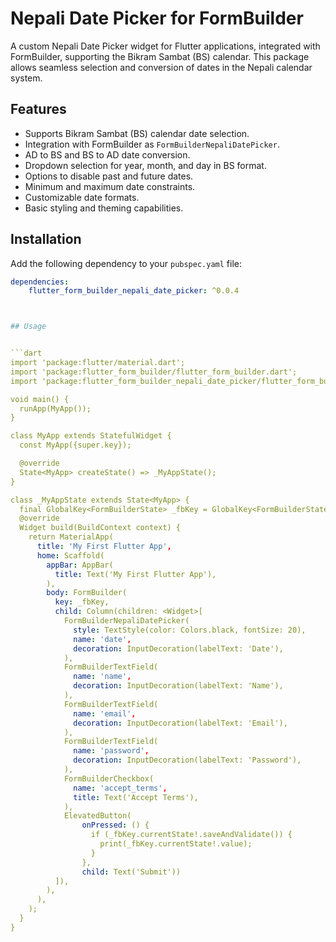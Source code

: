 <!--
This README describes the package. If you publish this package to pub.dev,
this README's contents appear on the landing page for your package.

For information about how to write a good package README, see the guide for
[writing package pages](https://dart.dev/guides/libraries/writing-package-pages).

For general information about developing packages, see the Dart guide for
[creating packages](https://dart.dev/guides/libraries/create-library-packages)
and the Flutter guide for
[developing packages and plugins](https://flutter.dev/developing-packages).
-->


# Nepali Date Picker for FormBuilder

A custom Nepali Date Picker widget for Flutter applications, integrated with FormBuilder, supporting the Bikram Sambat (BS) calendar. This package allows seamless selection and conversion of dates in the Nepali calendar system.

## Features

- Supports Bikram Sambat (BS) calendar date selection.
- Integration with FormBuilder as `FormBuilderNepaliDatePicker`.
- AD to BS and BS to AD date conversion.
- Dropdown selection for year, month, and day in BS format.
- Options to disable past and future dates.
- Minimum and maximum date constraints.
- Customizable date formats.
- Basic styling and theming capabilities.

## Installation

Add the following dependency to your `pubspec.yaml` file:

```yaml
dependencies:
    flutter_form_builder_nepali_date_picker: ^0.0.4



## Usage


```dart
import 'package:flutter/material.dart';
import 'package:flutter_form_builder/flutter_form_builder.dart';
import 'package:flutter_form_builder_nepali_date_picker/flutter_form_builder_nepali_date_picker.dart';

void main() {
  runApp(MyApp());
}

class MyApp extends StatefulWidget {
  const MyApp({super.key});

  @override
  State<MyApp> createState() => _MyAppState();
}

class _MyAppState extends State<MyApp> {
  final GlobalKey<FormBuilderState> _fbKey = GlobalKey<FormBuilderState>();
  @override
  Widget build(BuildContext context) {
    return MaterialApp(
      title: 'My First Flutter App',
      home: Scaffold(
        appBar: AppBar(
          title: Text('My First Flutter App'),
        ),
        body: FormBuilder(
          key: _fbKey,
          child: Column(children: <Widget>[
            FormBuilderNepaliDatePicker(
              style: TextStyle(color: Colors.black, fontSize: 20),
              name: 'date',
              decoration: InputDecoration(labelText: 'Date'),
            ),
            FormBuilderTextField(
              name: 'name',
              decoration: InputDecoration(labelText: 'Name'),
            ),
            FormBuilderTextField(
              name: 'email',
              decoration: InputDecoration(labelText: 'Email'),
            ),
            FormBuilderTextField(
              name: 'password',
              decoration: InputDecoration(labelText: 'Password'),
            ),
            FormBuilderCheckbox(
              name: 'accept_terms',
              title: Text('Accept Terms'),
            ),
            ElevatedButton(
                onPressed: () {
                  if (_fbKey.currentState!.saveAndValidate()) {
                    print(_fbKey.currentState!.value);
                  }
                },
                child: Text('Submit'))
          ]),
        ),
      ),
    );
  }
}


```


